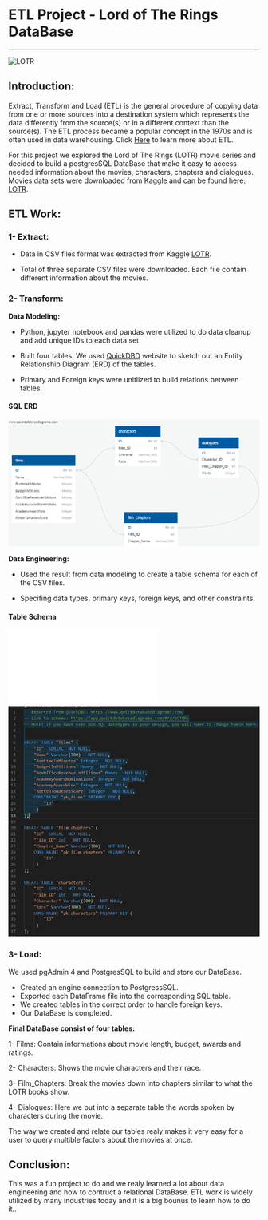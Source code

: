 # ETL Project - Lord of The Rings DataBase
--------------------------------

![LOTR](https://thumbs.gfycat.com/FailingLiquidFlies-small.gif)


## Introduction:

Extract, Transform and Load (ETL) is the general procedure of copying data from one or more sources into a destination system which represents the data differently from the source(s) or in a different context than the source(s). The ETL process became a popular concept in the 1970s and is often used in data warehousing. Click [Here](https://en.wikipedia.org/wiki/Extract,_transform,_load) to learn more about ETL.

For this project we explored the Lord of The Rings (LOTR) movie series and decided to build a postgresSQL DataBase that make it easy to access needed information about the movies, characters, chapters and dialogues. Movies data sets were downloaded from Kaggle and can be found here: [LOTR](https://www.kaggle.com/mokosan/lord-of-the-rings-character-data).

## ETL Work:

### 1- Extract: 

* Data in CSV files format was extracted from Kaggle [LOTR](https://www.kaggle.com/mokosan/lord-of-the-rings-character-data).
 
* Total of three separate CSV files were downloaded. Each file contain different information about the movies. 

### 2- Transform:

**Data Modeling:**

* Python, jupyter notebook and pandas were utilized to do data cleanup and add unique IDs to each data set.

* Built four tables. We used [QuickDBD](http://www.quickdatabasediagrams.com) website to sketch out an Entity Relationship Diagram (ERD) of the tables.

* Primary and Foreign keys were unitlized to build relations between tables.

#### <a id="sql-erd"></a>SQL ERD
![sql erd](SQL_files/ERD.png)

**Data Engineering:**

* Used the result from data modeling to create a table schema for each of the CSV files. 

* Specifing data types, primary keys, foreign keys, and other constraints.

#### <a id="table-schema"></a>Table Schema
![table schema](SQL_files/schema.sql)
![schema](SQL_files/schem.png)   

### 3- Load:

We used pgAdmin 4 and PostgresSQL to build and store our DataBase.

  * Created an engine connection to PostgressSQL.
  * Exported each DataFrame file into the corresponding SQL table.
  * We created tables in the correct order to handle foreign keys.
  * Our DataBase is completed.

**Final DataBase consist of four tables:**

1- Films: Contain informations about movie length, budget, awards and ratings.

2- Characters: Shows the movie characters and their race.

3- Film_Chapters: Break the movies down into chapters similar to what the LOTR books show.

4- Dialogues: Here we put into a separate table the words spoken by characters during the movie.

The way we created and relate our tables realy makes it very easy for a user to query multible factors about the movies at once. 

## Conclusion:
This was a fun project to do and we realy learned a lot about data engineering and how to contruct a relational DataBase. ETL work is widely utilized by many industries today and it is a big bounus to learn how to do it..


